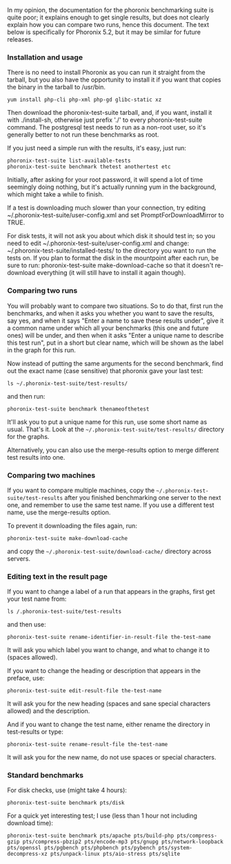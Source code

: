 In my opinion, the documentation for the phoronix benchmarking suite is quite poor; it explains enough to get single results, but does not clearly explain how you can compare two runs, hence this document. The text below is specifically for Phoronix 5.2, but it may be similar for future releases.
 
### Installation and usage
There is no need to install Phoronix as you can run it straight from the tarball, but you also have the opportunity to install it if you want that copies the binary in the tarball to /usr/bin.

``` 
yum install php-cli php-xml php-gd glibc-static xz
```

Then download the phoronix-test-suite tarball, and, if you want, install it with ./install-sh, otherwise just prefix './' to every phoronix-test-suite command. The postgresql test needs to run as a non-root user, so it's generally better to not run these benchmarks as root.
 
If you just need a simple run with the results, it's easy, just run:

``` 
phoronix-test-suite list-available-tests
phoronix-test-suite benchmark thetest anothertest etc
```
 
Initially, after asking for your root password, it will spend a lot of time seemingly doing nothing, but it's actually running yum in the background, which might take a while to finish.
 
If a test is downloading much slower than your connection, try editing ~/.phoronix-test-suite/user-config.xml and set PromptForDownloadMirror to TRUE.
 
For disk tests, it will not ask you about which disk it should test in; so you need to edit ~/.phoronix-test-suite/user-config.xml and change:
<EnvironmentDirectory>~/.phoronix-test-suite/installed-tests/</EnvironmentDirectory>
to the directory you want to run the tests on. If you plan to format the disk in the mountpoint after each run, be sure to run:
phoronix-test-suite make-download-cache
so that it doesn't re-download everything (it will still have to install it again though).

### Comparing two runs

You will probably want to compare two situations. So to do that, first run the benchmarks, and when it asks you whether you want to save the results, say yes, and when it says "Enter a name to save these results under", give it a common name under which all your benchmarks (this one and future ones) will be under, and then when it asks "Enter a unique name to describe this test run", put in a short but clear name, which will be shown as the label in the graph for this run.

Now instead of putting the same arguments for the second benchmark, find out the exact name (case sensitive) that phoronix gave your last test:
```
ls ~/.phoronix-test-suite/test-results/
```
and then run:
```
phoronix-test-suite benchmark thenameofthetest
```
 
It'll ask you to put a unique name for this run, use some short name as usual. That's it. Look at the `~/.phoronix-test-suite/test-results/` directory for the graphs.
 
Alternatively, you can also use the merge-results option to merge different test results into one.

 
### Comparing two machines

If you want to compare multiple machines, copy the `~/.phoronix-test-suite/test-results` after you finished benchmarking one server to the next one, and remember to use the same test name. If you use a different test name, use the merge-results option.
 
To prevent it downloading the files again, run:
```
phoronix-test-suite make-download-cache
```
and copy the `~/.phoronix-test-suite/download-cache/` directory across servers.

 
### Editing text in the result page
If you want to change a label of a run that appears in the graphs, first get your test name from:
```
ls /.phoronix-test-suite/test-results
```
and then use:
```
phoronix-test-suite rename-identifier-in-result-file the-test-name
```
It will ask you which label you want to change, and what to change it to (spaces allowed).
 
If you want to change the heading or description that appears in the preface, use:
```
phoronix-test-suite edit-result-file the-test-name
```
It will ask you for the new heading (spaces and sane special characters allowed) and the description.
 
And if you want to change the test name, either rename the directory in test-results or type:
```
phoronix-test-suite rename-result-file the-test-name
```
It will ask you for the new name, do not use spaces or special characters.
 

### Standard benchmarks
For disk checks, use (might take 4 hours):
```
phoronix-test-suite benchmark pts/disk
```
 
For a quick yet interesting test; I use (less than 1 hour not including download time):
```
phoronix-test-suite benchmark pts/apache pts/build-php pts/compress-gzip pts/compress-pbzip2 pts/encode-mp3 pts/gnupg pts/network-loopback pts/openssl pts/pgbench pts/phpbench pts/pybench pts/system-decompress-xz pts/unpack-linux pts/aio-stress pts/sqlite
``` 
 
